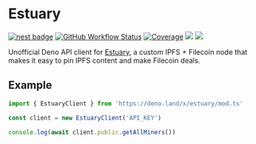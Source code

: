 # Estuary

[![nest badge][nest-badge]](https://nest.land/package/estuary) [![GitHub Workflow Status][gh-actions-img]][github-actions]
[![Coverage][cov-badge]][cov] [![][docs-badge]][docs] [![][code-quality-img]][code-quality]

Unofficial Deno API client for [Estuary](https://estuary.tech/), a custom IPFS + Filecoin node that makes it easy to pin IPFS content and make Filecoin deals.

## Example

```ts
import { EstuaryClient } from 'https://deno.land/x/estuary/mod.ts'

const client = new EstuaryClient('API_KEY')

console.log(await client.public.getAllMiners())
```

[docs-badge]: https://img.shields.io/github/v/release/deno-libs/estuary?label=Docs&logo=deno&style=for-the-badge&color=black
[docs]: https://doc.deno.land/https/deno.land/x/estuary/mod.ts
[gh-actions-img]: https://img.shields.io/github/workflow/status/deno-libs/estuary/CI?style=for-the-badge&logo=github&label=&color=black
[cov]: https://coveralls.io/github/deno-libs/estuary
[github-actions]: https://github.com/deno-libs/estuary/actions
[cov-badge]: https://img.shields.io/coveralls/github/deno-libs/estuary?style=for-the-badge&color=black&
[nest-badge]: https://img.shields.io/badge/publushed%20on-nest.land-black?style=for-the-badge
[code-quality-img]: https://img.shields.io/codefactor/grade/github/deno-libs/estuary?style=for-the-badge&color=black&
[code-quality]: https://www.codefactor.io/repository/github/deno-libs/estuary
